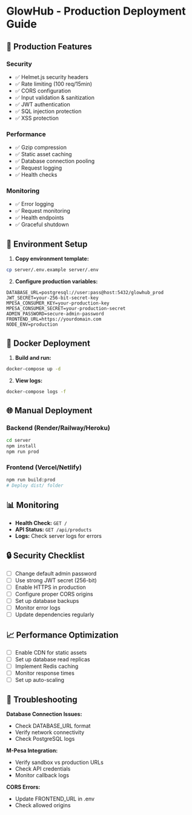 # GlowHub - Production Deployment Guide

## 🚀 Production Features

### Security
- ✅ Helmet.js security headers
- ✅ Rate limiting (100 req/15min)
- ✅ CORS configuration
- ✅ Input validation & sanitization
- ✅ JWT authentication
- ✅ SQL injection protection
- ✅ XSS protection

### Performance
- ✅ Gzip compression
- ✅ Static asset caching
- ✅ Database connection pooling
- ✅ Request logging
- ✅ Health checks

### Monitoring
- ✅ Error logging
- ✅ Request monitoring
- ✅ Health endpoints
- ✅ Graceful shutdown

## 🔧 Environment Setup

1. **Copy environment template:**
```bash
cp server/.env.example server/.env
```

2. **Configure production variables:**
```env
DATABASE_URL=postgresql://user:pass@host:5432/glowhub_prod
JWT_SECRET=your-256-bit-secret-key
MPESA_CONSUMER_KEY=your-production-key
MPESA_CONSUMER_SECRET=your-production-secret
ADMIN_PASSWORD=secure-admin-password
FRONTEND_URL=https://yourdomain.com
NODE_ENV=production
```

## 🐳 Docker Deployment

1. **Build and run:**
```bash
docker-compose up -d
```

2. **View logs:**
```bash
docker-compose logs -f
```

## 🌐 Manual Deployment

### Backend (Render/Railway/Heroku)
```bash
cd server
npm install
npm run prod
```

### Frontend (Vercel/Netlify)
```bash
npm run build:prod
# Deploy dist/ folder
```

## 📊 Monitoring

- **Health Check:** `GET /`
- **API Status:** `GET /api/products`
- **Logs:** Check server logs for errors

## 🔒 Security Checklist

- [ ] Change default admin password
- [ ] Use strong JWT secret (256-bit)
- [ ] Enable HTTPS in production
- [ ] Configure proper CORS origins
- [ ] Set up database backups
- [ ] Monitor error logs
- [ ] Update dependencies regularly

## 📈 Performance Optimization

- [ ] Enable CDN for static assets
- [ ] Set up database read replicas
- [ ] Implement Redis caching
- [ ] Monitor response times
- [ ] Set up auto-scaling

## 🚨 Troubleshooting

**Database Connection Issues:**
- Check DATABASE_URL format
- Verify network connectivity
- Check PostgreSQL logs

**M-Pesa Integration:**
- Verify sandbox vs production URLs
- Check API credentials
- Monitor callback logs

**CORS Errors:**
- Update FRONTEND_URL in .env
- Check allowed origins